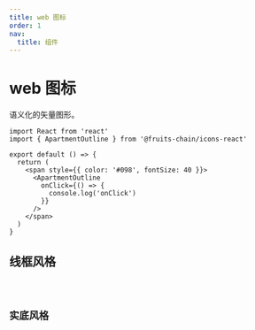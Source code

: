 ```yaml
---
title: web 图标
order: 1
nav:
  title: 组件
---
```


# web 图标

语义化的矢量图形。

```tsx
import React from 'react'
import { ApartmentOutline } from '@fruits-chain/icons-react'

export default () => {
  return (
    <span style={{ color: '#098', fontSize: 40 }}>
      <ApartmentOutline
        onClick={() => {
          console.log('onClick')
        }}
      />
    </span>
  )
}
```

## 线框风格

<code compact inline src="./icon-web/outline.tsx" />

## 实底风格

<code compact inline src="./icon-web/fill.tsx" />
